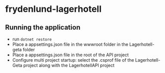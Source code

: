 # frydenlund-lagerhotell

## Running the application
- run ```dotnet restore```
- Place a appsettings.json file in the wwwroot folder in the Lagerhotell-geta folder
- Place a appsettings.json file in the root of the API project
- Configure multi project startup: select the .csprof file of the Lagerhotell-Geta project along with the LagerhotellAPI project
